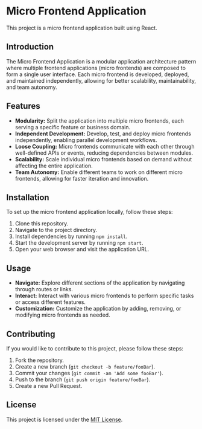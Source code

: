 
# Micro Frontend Application

This project is a micro frontend application built using React.

## Introduction

The Micro Frontend Application is a modular application architecture pattern where multiple frontend applications (micro frontends) are composed to form a single user interface. Each micro frontend is developed, deployed, and maintained independently, allowing for better scalability, maintainability, and team autonomy.

## Features

- **Modularity:** Split the application into multiple micro frontends, each serving a specific feature or business domain.
- **Independent Development:** Develop, test, and deploy micro frontends independently, enabling parallel development workflows.
- **Loose Coupling:** Micro frontends communicate with each other through well-defined APIs or events, reducing dependencies between modules.
- **Scalability:** Scale individual micro frontends based on demand without affecting the entire application.
- **Team Autonomy:** Enable different teams to work on different micro frontends, allowing for faster iteration and innovation.

## Installation

To set up the micro frontend application locally, follow these steps:

1. Clone this repository.
2. Navigate to the project directory.
3. Install dependencies by running `npm install`.
4. Start the development server by running `npm start`.
5. Open your web browser and visit the application URL.

## Usage

- **Navigate:** Explore different sections of the application by navigating through routes or links.
- **Interact:** Interact with various micro frontends to perform specific tasks or access different features.
- **Customization:** Customize the application by adding, removing, or modifying micro frontends as needed.

## Contributing

If you would like to contribute to this project, please follow these steps:

1. Fork the repository.
2. Create a new branch (`git checkout -b feature/fooBar`).
3. Commit your changes (`git commit -am 'Add some fooBar'`).
4. Push to the branch (`git push origin feature/fooBar`).
5. Create a new Pull Request.

## License

This project is licensed under the [MIT License](LICENSE).
